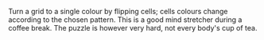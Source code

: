 Turn a grid to a single colour by flipping cells; cells colours change according
to the chosen pattern. This is a good mind stretcher during a coffee break. The
puzzle is however very hard, not every body's cup of tea.